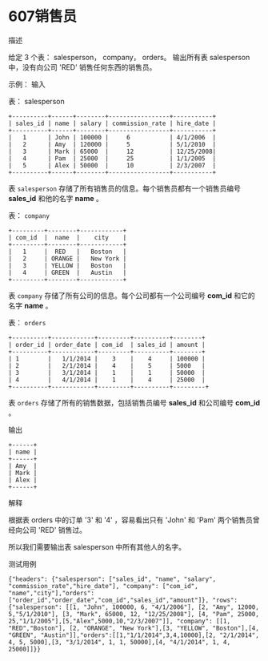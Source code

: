 # 607销售员

描述

给定 3 个表： salesperson， company， orders。
输出所有表 salesperson 中，没有向公司 'RED' 销售任何东西的销售员。

示例：
输入

表： salesperson

```
+----------+------+--------+-----------------+-----------+
| sales_id | name | salary | commission_rate | hire_date |
+----------+------+--------+-----------------+-----------+
|   1      | John | 100000 |     6           | 4/1/2006  |
|   2      | Amy  | 120000 |     5           | 5/1/2010  |
|   3      | Mark | 65000  |     12          | 12/25/2008|
|   4      | Pam  | 25000  |     25          | 1/1/2005  |
|   5      | Alex | 50000  |     10          | 2/3/2007  |
+----------+------+--------+-----------------+-----------+
```

表 `salesperson` 存储了所有销售员的信息。每个销售员都有一个销售员编号 **sales_id** 和他的名字 **name** 。

表： `company`

```
+---------+--------+------------+
| com_id  |  name  |    city    |
+---------+--------+------------+
|   1     |  RED   |   Boston   |
|   2     | ORANGE |   New York |
|   3     | YELLOW |   Boston   |
|   4     | GREEN  |   Austin   |
+---------+--------+------------+
```

表 `company` 存储了所有公司的信息。每个公司都有一个公司编号 **com_id** 和它的名字 **name** 。

表： `orders`

```
+----------+------------+---------+----------+--------+
| order_id | order_date | com_id  | sales_id | amount |
+----------+------------+---------+----------+--------+
| 1        |   1/1/2014 |    3    |    4     | 100000 |
| 2        |   2/1/2014 |    4    |    5     | 5000   |
| 3        |   3/1/2014 |    1    |    1     | 50000  |
| 4        |   4/1/2014 |    1    |    4     | 25000  |
+----------+------------+---------+----------+---------+
```

表 `orders` 存储了所有的销售数据，包括销售员编号 **sales_id** 和公司编号 **com_id** 。

输出

```
+------+
| name | 
+------+
| Amy  | 
| Mark | 
| Alex |
+------+
```

解释

根据表 orders 中的订单 '3' 和 '4' ，容易看出只有 'John' 和 'Pam' 两个销售员曾经向公司 'RED' 销售过。

所以我们需要输出表 salesperson 中所有其他人的名字。

测试用例

```
{"headers": {"salesperson": ["sales_id", "name", "salary", "commission_rate","hire_date"], "company": ["com_id", "name","city"],"orders":["order_id","order_date","com_id","sales_id","amount"]}, "rows": {"salesperson": [[1, "John", 100000, 6, "4/1/2006"], [2, "Amy", 12000, 5,"5/1/2010"], [3, "Mark", 65000, 12, "12/25/2008"], [4, "Pam", 25000, 25,"1/1/2005"],[5,"Alex",5000,10,"2/3/2007"]], "company": [[1, "RED","Boston"], [2, "ORANGE", "New York"],[3, "YELLOW", "Boston"],[4, "GREEN", "Austin"]],"orders":[[1,"1/1/2014",3,4,10000],[2, "2/1/2014", 4, 5, 5000],[3, "3/1/2014", 1, 1, 50000],[4, "4/1/2014", 1, 4, 25000]]}}
```

